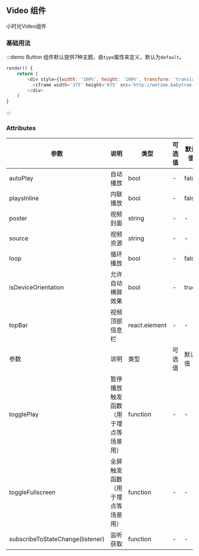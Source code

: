 ## Video 组件
小时光Video组件
### 基础用法


:::demo Button 组件默认提供7种主题，由`type`属性来定义，默认为`default`。

```js
render() {
    return (
        <div style={{width: '100%', height: '100%', transform: 'translate3d(0, 0, 0)'}}>
          <iframe width='375' height='675' src='http://wetime.babytree-test.com/h5/app/wetime-mobile-demo/index.html#/video' ></iframe>
        </div>
    )
}
```
:::



### Attributes
| 参数      | 说明    | 类型      | 可选值       | 默认值   |
|---------- |-------- |---------- |-------------  |-------- |
| autoPlay     | 自动播放   | bool  |   -            |    false    |
| playsInline     | 内联播放   | bool    |   - |     false   |
| poster     | 视频封面   | string    |   - |     -   |
| source     | 视频资源   | string    |   - |     -   |
| loop     | 循环播放   | bool    |   - |     false   |
| isDeviceOrientation     | 允许自动横屏效果   | bool    |   - |     true   |
| topBar     | 视频顶部信息栏   | react.element    |   - |     -   |
| 参数      | 说明    | 类型      | 可选值       | 默认值   |
| togglePlay     | 暂停播放触发函数（用于埋点等场景用）   | function    |   - |     -   |
| toggleFullscreen     | 全屏触发函数（用于埋点等场景用）   | function    |   - |     -   |
| subscribeToStateChange(listener)    | 监听获取   | function    |   - |     -   |






